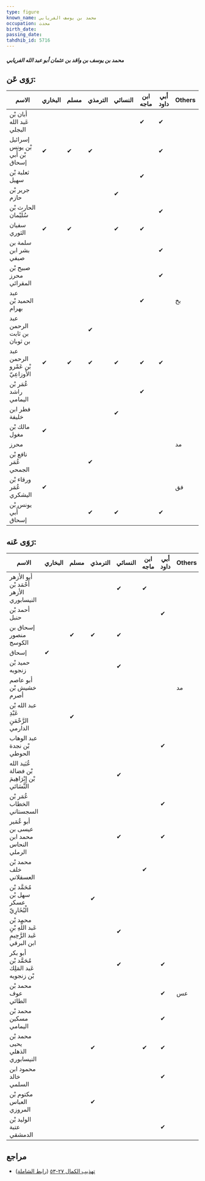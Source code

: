 ```yaml
---
type: figure
known_name: محمد بن يوسف الفريابي
occupation: محدث
birth_date:
passing_date:
tahdhib_id: 5716
---
```

##### محمد بن يوسف بن واقد بن عثمان أبو عبد الله الفريابي

## رَوَى عَن:
| الاسم                             | البخاري | مسلم | الترمذي | النسائي | ابن ماجه | أبي داود | Others |
| --------------------------------- | ------- | ---- | ------- | ------- | -------- | -------- | ------ |
| أبان بْن عَبد الله البجلي         |         |      |         |         | ✔        | ✔        |        |
| إسرائيل بْن يونس بْن أَبي إسحاق   | ✔       | ✔    | ✔       |         |          | ✔        |        |
| ثعلبة بْن سهيل                    |         |      |         |         | ✔        |          |        |
| جرير بْن حازم                     |         |      |         | ✔       |          |          |        |
| الحارث بْن سُلَيْمان              |         |      |         |         |          | ✔        |        |
| سفيان الثوري                      | ✔       | ✔    |         | ✔       | ✔        |          |        |
| سلمة بن بشر ابن صيفي              |         |      |         |         |          | ✔        |        |
| صبيح بْن محرز المقرائي            |         |      |         |         |          | ✔        |        |
| عبد الحميد بْن بهرام              |         |      |         |         | ✔        |          | بخ     |
| عبد الرحمن بن ثابت بن ثوبان       |         |      | ✔       |         |          |          |        |
| عبد الرحمن بْن عَمْرو الأَوزاعِيّ | ✔       | ✔    | ✔       | ✔       | ✔        | ✔        |        |
| عُمَر بْن راشد اليمامي            |         |      |         |         | ✔        |          |        |
| فطر ابن خليفة                     |         |      |         | ✔       |          |          |        |
| مالك بْن مغول                     | ✔       |      |         |         |          |          |        |
| محرز                              |         |      |         |         |          |          | مد     |
| نافع بْن عُمَر الجمحي             |         |      | ✔       |         |          |          |        |
| ورقاء بْن عُمَر اليشكري           | ✔       |      |         |         |          |          | فق     |
| يونس بْن أَبي إسحاق               |         |      | ✔       | ✔       |          | ✔        |        |
## رَوَى عَنه:
| الاسم                                                 | البخاري | مسلم | الترمذي | النسائي | ابن ماجه | أبي داود | Others |
| ----------------------------------------------------- | ------- | ---- | ------- | ------- | -------- | -------- | ------ |
| أبو الأزهر أَحْمَد بْن الأزهر النيسابوري              |         |      |         | ✔       | ✔        |          |        |
| أحمد بْن حنبل                                         |         |      |         |         |          | ✔        |        |
| إسحاق بن منصور الكوسج                                 |         | ✔    | ✔       | ✔       |          |          |        |
| إسحاق                                                 | ✔       |      |         |         |          |          |        |
| حميد بْن زنجويه                                       |         |      |         | ✔       |          |          |        |
| أبو عاصم خشيش بْن أصرم                                |         |      |         |         |          |          | مد     |
| عبد الله بْن عَبْدِ الرَّحْمَنِ الدارمي               |         | ✔    |         |         |          |          |        |
| عبد الوهاب بْن نجدة الحوطي                            |         |      |         |         |          | ✔        |        |
| عُبَيد الله بْن فضالة بْن إِبْرَاهِيمَ النَّسَائي     |         |      |         | ✔       |          |          |        |
| عُمَر بْن الخطاب السجستاني                            |         |      |         |         |          | ✔        |        |
| أبو عُمَير عيسى بن محمد ابن النحاس الرملي             |         |      |         | ✔       |          | ✔        |        |
| محمد بْن خلف العسقلاني                                |         |      |         |         | ✔        |          |        |
| مُحَمَّد بْن سهل بْن عسكر الْبُخَارِيّ                |         |      | ✔       |         |          |          |        |
| محمد بْن عَبد اللَّهِ بْنِ عَبد الرَّحِيمِ ابن البرقي |         |      |         | ✔       |          |          |        |
| أبو بكر مُحَمَّد بْن عَبد المَلِك بْن زنجويه          |         |      |         | ✔       |          | ✔        |        |
| محمد بْن عوف الطائي                                   |         |      |         |         |          | ✔        | عس     |
| محمد بْن مسكين اليمامي                                |         |      |         |         |          | ✔        |        |
| محمد بْن يحيى الذهلي النيسابوري                       |         |      | ✔       |         | ✔        | ✔        |        |
| محمود ابن خالد السلمي                                 |         |      |         |         |          | ✔        |        |
| مكتوم بْن العباس المروزي                              |         |      | ✔       |         |          |          |        |
| الوليد بْن عتبة الدمشقي                               |         |      |         |         |          | ✔        |        |
## مراجع
- [تهذيب الكمال ٢٧-٥٣](obsidian://open?vault=Tahdhib-al-Kamal&file=Figures/٥٧١٦-محمد%20بن%20يوسف%20بن%20واقد%20بن%20عثمان%20أبو%20عبد%20الله%20الفريابي) ([رابط الشاملة](https://shamela.ws/book/3722/14442))